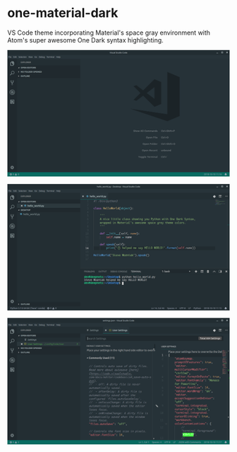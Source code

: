 # one-material-dark
VS Code theme incorporating Material's space gray environment with Atom's super awesome One Dark syntax highlighting.

![alt text](assets/screen1.png)

![alt text](assets/screen2.png)

![alt text](assets/screen3.png)
